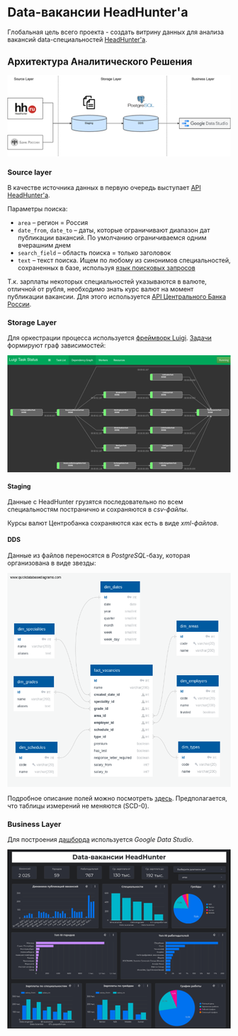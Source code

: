 # Data-вакансии HeadHunter'а
         
Глобальная цель всего проекта - создать витрину данных для анализа вакансий data-специальностей [HeadHunter'а](https://hh.ru/).

## Архитектура Аналитического Решения
![](./docs/architecture.png)

### Source layer
В качестве источника данных в первую очередь выступает [API HeadHunter'а](https://github.com/hhru/api/blob/master/docs/vacancies.md#search).

Параметры поиска:
* `area` – регион = Россия
* `date_from`, `date_to` – даты, которые ограничивают диапазон дат публикации вакансий. По умолчанию ограничиваемся одним вчерашним днем
* `search_field` – область поиска = только заголовок
* `text` – текст поиска. Ищем по любому из синонимов специальностей, сохраненных в базе, используя [язык поисковых запросов](https://hh.ru/article/1175)

Т.к. зарплаты некоторых специальностей указываются в валюте, отличной от рубля, необходимо знать курс валют на момент публикации вакансии. Для этого используется [API Центрального Банка России](http://www.cbr.ru/development/SXML/).

### Storage Layer
Для оркестрации процесса используется [фреймворк Luigi](https://luigi.readthedocs.io). [Задачи](./tasks) формируют граф зависимостей:

![](./docs/graph.png)

#### Staging                
Данные с HeadHunter грузятся последовательно по всем специальностям постранично и сохраняются в _csv-файлы_.

Курсы валют Центробанка сохраняются как есть в виде _xml-файлов_.

#### DDS
Данные из файлов переносятся в _PostgreSQL_-базу, которая организована в виде звезды:

![](./schema/schema.png)

Подробное описание полей можно посмотреть [здесь](schema/README.md). Предполагается, что таблицы измерений не меняются (SCD-0).

### Business Layer
Для построения [дашборда](https://datastudio.google.com/s/hWPoRL-dNMo) используется _Google Data Studio_.

![](./docs/dashboard.png)

